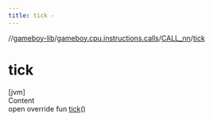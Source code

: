 ```yaml
---
title: tick -
---
```

//[gameboy-lib](../../index.md)/[gameboy.cpu.instructions.calls](../index.md)/[CALL_nn](index.md)/[tick](tick.md)



# tick  
[jvm]  
Content  
open override fun [tick](tick.md)()  



